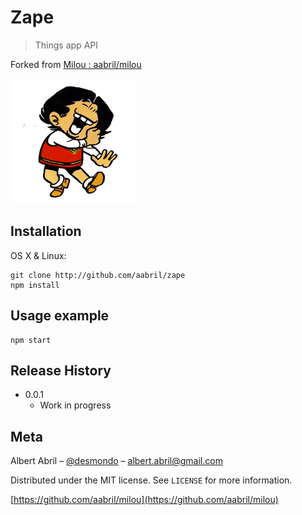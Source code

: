 # Zape
> Things app API 

Forked from [Milou : aabril/milou](http://github.com/aabril/milou)

<img src="https://raw.githubusercontent.com/aabril/zape/master/uploads/zape.png" width="200px">

## Installation

OS X & Linux:

```
git clone http://github.com/aabril/zape
npm install
```

## Usage example

```
npm start
```

## Release History

* 0.0.1
    * Work in progress

## Meta

Albert Abril – [@desmondo](https://twitter.com/desmondo) – albert.abril@gmail.com

Distributed under the MIT license. See ``LICENSE`` for more information.

[https://github.com/aabril/milou](https://github.com/aabril/milou)
